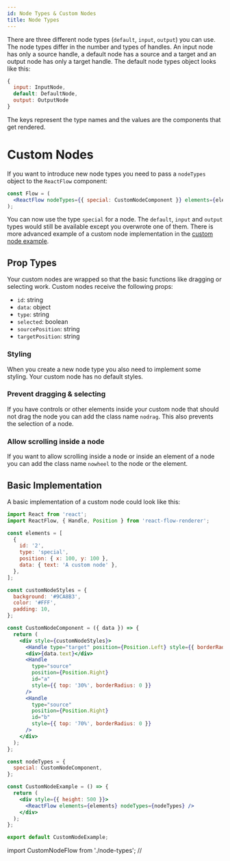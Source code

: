 ```yaml
---
id: Node Types & Custom Nodes
title: Node Types
---
```


There are three different node types (`default`, `input`, `output`) you can use. The node types differ in the number and types of handles. An input node has only a source handle, a default node has a source and a target and an output node has only a target handle. The default node types object looks like this:

```js
{
  input: InputNode,
  default: DefaultNode,
  output: OutputNode
}
```

The keys represent the type names and the values are the components that get rendered.

# Custom Nodes

If you want to introduce new node types you need to pass a `nodeTypes` object to the `ReactFlow` component:

```jsx
const Flow = (
  <ReactFlow nodeTypes={{ special: CustomNodeComponent }} elements={elements} />
);
```

You can now use the type `special` for a node.
The `default`, `input` and `output` types would still be available except you overwrote one of them.
There is more advanced example of a custom node implementation in the [custom node example](/examples/custom-node).

## Prop Types

Your custom nodes are wrapped so that the basic functions like dragging or selecting work. Custom nodes receive the following props:

- `id`: string
- `data`: object
- `type`: string
- `selected`: boolean
- `sourcePosition`: string
- `targetPosition`: string

### Styling

When you create a new node type you also need to implement some styling. Your custom node has no default styles.

### Prevent dragging & selecting

If you have controls or other elements inside your custom node that should not drag the node you can add the class name `nodrag`. This also prevents the selection of a node.

### Allow scrolling inside a node

If you want to allow scrolling inside a node or inside an element of a node you can add the class name `nowheel` to the node or the element.

## Basic Implementation

A basic implementation of a custom node could look like this:

```jsx
import React from 'react';
import ReactFlow, { Handle, Position } from 'react-flow-renderer';

const elements = [
  {
    id: '2',
    type: 'special',
    position: { x: 100, y: 100 },
    data: { text: 'A custom node' },
  },
];

const customNodeStyles = {
  background: '#9CA8B3',
  color: '#FFF',
  padding: 10,
};

const CustomNodeComponent = ({ data }) => {
  return (
    <div style={customNodeStyles}>
      <Handle type="target" position={Position.Left} style={{ borderRadius: 0 }} />
      <div>{data.text}</div>
      <Handle
        type="source"
        position={Position.Right}
        id="a"
        style={{ top: '30%', borderRadius: 0 }}
      />
      <Handle
        type="source"
        position={Position.Right}
        id="b"
        style={{ top: '70%', borderRadius: 0 }}
      />
    </div>
  );
};

const nodeTypes = {
  special: CustomNodeComponent,
};

const CustomNodeExample = () => {
  return (
    <div style={{ height: 500 }}>
      <ReactFlow elements={elements} nodeTypes={nodeTypes} />
    </div>
  );
};

export default CustomNodeExample;
```

import CustomNodeFlow from './node-types';
//
<CustomNodeFlow />
